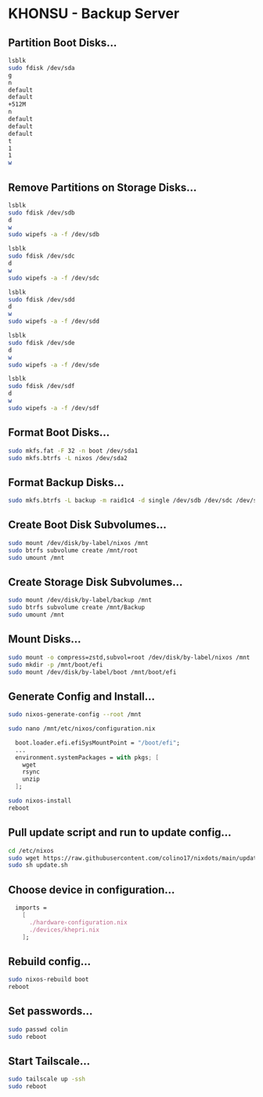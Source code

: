 # KHONSU - Backup Server

## Partition Boot Disks...
```bash
lsblk
sudo fdisk /dev/sda
g
n
default
default
+512M
n
default
default
default
t
1
1
w
```

## Remove Partitions on Storage Disks...
```bash
lsblk
sudo fdisk /dev/sdb
d
w
sudo wipefs -a -f /dev/sdb
```

```bash
lsblk
sudo fdisk /dev/sdc
d
w
sudo wipefs -a -f /dev/sdc
```

```bash
lsblk
sudo fdisk /dev/sdd
d
w
sudo wipefs -a -f /dev/sdd
```

```bash
lsblk
sudo fdisk /dev/sde
d
w
sudo wipefs -a -f /dev/sde
```

```bash
lsblk
sudo fdisk /dev/sdf
d
w
sudo wipefs -a -f /dev/sdf
```

## Format Boot Disks...
```bash
sudo mkfs.fat -F 32 -n boot /dev/sda1
sudo mkfs.btrfs -L nixos /dev/sda2
```

## Format Backup Disks...
```bash
sudo mkfs.btrfs -L backup -m raid1c4 -d single /dev/sdb /dev/sdc /dev/sdd /dev/sde /dev/sdf
```

## Create Boot Disk Subvolumes...
```bash
sudo mount /dev/disk/by-label/nixos /mnt
sudo btrfs subvolume create /mnt/root
sudo umount /mnt
```

## Create Storage Disk Subvolumes...
```bash
sudo mount /dev/disk/by-label/backup /mnt
sudo btrfs subvolume create /mnt/Backup
sudo umount /mnt
```

## Mount Disks...
```bash
sudo mount -o compress=zstd,subvol=root /dev/disk/by-label/nixos /mnt
sudo mkdir -p /mnt/boot/efi
sudo mount /dev/disk/by-label/boot /mnt/boot/efi
```

## Generate Config and Install...
```bash
sudo nixos-generate-config --root /mnt
```

```bash
sudo nano /mnt/etc/nixos/configuration.nix
```

```nix
  boot.loader.efi.efiSysMountPoint = "/boot/efi";
  ...
  environment.systemPackages = with pkgs; [
    wget
    rsync
    unzip
  ];
```

```bash
sudo nixos-install
reboot
```

## Pull update script and run to update config...
```bash
cd /etc/nixos
sudo wget https://raw.githubusercontent.com/colino17/nixdots/main/update.sh
sudo sh update.sh
```

## Choose device in configuration...
```nix
  imports =
    [
      ./hardware-configuration.nix
      ./devices/khepri.nix
    ];
```

## Rebuild config...
```bash
sudo nixos-rebuild boot
reboot
```

## Set passwords...
```bash
sudo passwd colin
sudo reboot
```
## Start Tailscale...
```bash
sudo tailscale up -ssh
sudo reboot
```
